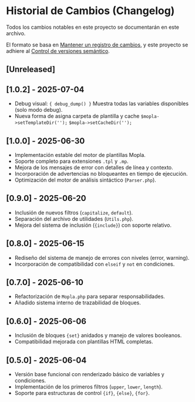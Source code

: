 # Historial de Cambios (Changelog)
Todos los cambios notables en este proyecto se documentarán en este archivo.

El formato se basa en [Mantener un registro de cambios](https://keepachangelog.com/en/1.0.0/), 
y este proyecto se adhiere al [Control de versiones semántico](https://semver.org/spec/v2.0.0.html).

## [Unreleased]

## [1.0.2] - 2025-07-04
- Debug visual: `{ debug_dump() }` Muestra todas las variables disponibles (solo modo debug).
- Nueva forma de asigna carpeta de plantilla y cache `$mopla->setTemplateDir('');` `$mopla->setCacheDir('');`

## [1.0.0] - 2025-06-30
- Implementación estable del motor de plantillas Mopla.
- Soporte completo para extensiones `.tpl` y `.mp`.
- Mejora de los mensajes de error con detalles de línea y contexto.
- Incorporación de advertencias no bloqueantes en tiempo de ejecución.
- Optimización del motor de análisis sintáctico (`Parser.php`).

## [0.9.0] - 2025-06-20

- Inclusión de nuevos filtros (`capitalize`, `default`).
- Separación del archivo de utilidades (`Utils.php`).
- Mejora del sistema de inclusión (`{include}`) con soporte relativo.

## [0.8.0] - 2025-06-15

- Rediseño del sistema de manejo de errores con niveles (error, warning).
- Incorporación de compatibilidad con `elseif` y `not` en condiciones.

## [0.7.0] - 2025-06-10

- Refactorización de `Mopla.php` para separar responsabilidades.
- Añadido sistema interno de trazabilidad de bloques.

## [0.6.0] - 2025-06-06

- Inclusión de bloques `{set}` anidados y manejo de valores booleanos.
- Compatibilidad mejorada con plantillas HTML completas.

## [0.5.0] - 2025-06-04

- Versión base funcional con renderizado básico de variables y condiciones.
- Implementación de los primeros filtros (`upper`, `lower`, `length`).
- Soporte para estructuras de control `{if}`, `{else}`, `{for}`.
